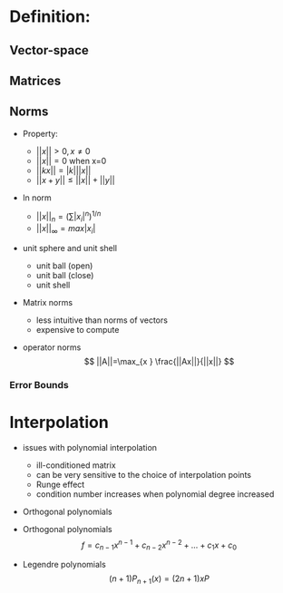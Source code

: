 # Definition:
## Vector-space

## Matrices

## Norms
- Property:
	- $||x||>0, x \neq 0$
	- $||x||=0\text{ when x=0}$
	- $||kx||=|k|||x||$
	- $||x+y||\leq||x||+||y||$
- ln norm
	- $||x||_n =\left( \sum|x_{i}|^n \right)^{1/n}$
	- $||x||_{\infty}=max|x_{i}|$

- unit sphere and unit shell
	- unit ball (open)
	- unit ball (close)
	- unit shell
- Matrix norms
	- less intuitive than norms of vectors
	- expensive to compute
- operator norms
$$
||A||=\max_{x } \frac{||Ax||}{||x||}
$$
### Error Bounds





# Interpolation
- issues with polynomial interpolation
	- ill-conditioned matrix
	- can be very sensitive to the choice of interpolation points
	- Runge effect
	- condition number increases when polynomial degree increased
- Orthogonal polynomials

- Orthogonal polynomials
$$
f = c_{n-1}x^{n-1}+c_{n-2}x^{n-2}+\dots+c_{1}x+c_{0}
$$
- Legendre polynomials
	$$
(n+1)P_{n+1}(x)=(2n+1)xP
$$
